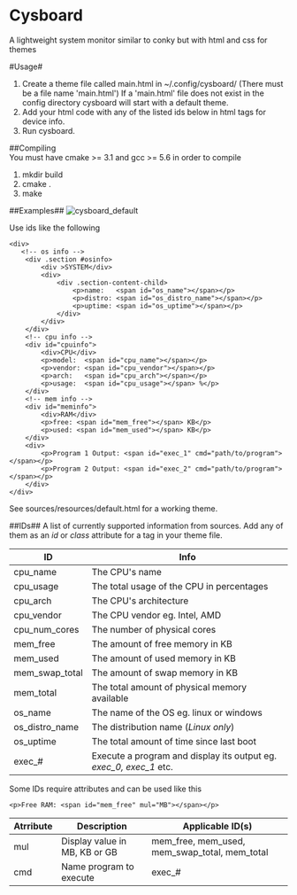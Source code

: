 Cysboard 
=========
A lightweight system monitor similar to conky but with html and
css for themes

#Usage#
1. Create a theme file called main.html in ~/.config/cysboard/ (There must be a file name 'main.html')
	If a 'main.html' file does not exist in the config directory cysboard will start with a default theme.
2. Add your html code with any of the listed ids below in html tags for device info.
3. Run cysboard.


##Compiling  
You must have cmake >= 3.1 and gcc >= 5.6 in order to compile

1. mkdir build
2. cmake .
3. make


##Examples##
![cysboard_default](https://cloud.githubusercontent.com/assets/3809183/21536018/bdfcee36-cd42-11e6-95de-2e8491c49ce5.png)

Use ids like the following 

    <div>
	   <!-- os info -->
	    <div .section #osinfo>
	        <div >SYSTEM</div>
	        <div>
	        	<div .section-content-child>
	        		<p>name:   <span id="os_name"></span></p>
	        		<p>distro: <span id="os_distro_name"></span></p>
	        		<p>uptime: <span id="os_uptime"></span></p>
	        	</div>
	        </div>
	    </div>
	    <!-- cpu info -->
	    <div id="cpuinfo">
	        <div>CPU</div>
	        <p>model:  <span id="cpu_name"></span></p>
	        <p>vendor: <span id="cpu_vendor"></span></p>
	        <p>arch:   <span id="cpu_arch"></span></p>
	        <p>usage:  <span id="cpu_usage"></span> %</p>
	    </div>
	    <!-- mem info -->
	    <div id="meminfo">
	        <div>RAM</div>
	        <p>free: <span id="mem_free"></span> KB</p>
	        <p>used: <span id="mem_used"></span> KB</p>
	    </div>
	    <div>
	    	<p>Program 1 Output: <span id="exec_1" cmd="path/to/program"></span></p>
	    	<p>Program 2 Output: <span id="exec_2" cmd="path/to/program"></span></p>	    	
	    </div>
    </div>

See sources/resources/default.html for a working theme.

##IDs##
A list of currently supported information from sources. Add any of
them as an *id* or *class* attribute for a tag in your theme file.

ID             | Info
-------------- | -----------------
cpu_name       | The CPU's name                                 
cpu_usage      | The total usage of the CPU in percentages      
cpu_arch       | The CPU's architecture                         
cpu_vendor     | The CPU vendor eg. Intel, AMD                  
cpu_num_cores  | The number of physical cores                
mem_free       | The amount of free memory in KB                
mem_used       | The amount of used memory in KB                
mem_swap_total | The amount of swap memory in KB                
mem_total      | The total amount of physical memory available
os_name        | The name of the OS eg. linux or windows        
os_distro_name | The distribution name (*Linux only*)       
os_uptime      | The total amount of time since last boot
exec_#         | Execute a program and display its output eg. *exec_0, exec_1* etc.

Some IDs require attributes and can be used like this

	<p>Free RAM: <span id="mem_free" mul="MB"></span></p>

Atrribute       | Description                    | Applicable ID(s)
----------------| ------------------------------ | ---------------------------------------------
mul             | Display value in MB, KB or GB  | mem_free, mem_used, mem_swap_total, mem_total
cmd             | Name program to execute        | exec_#



